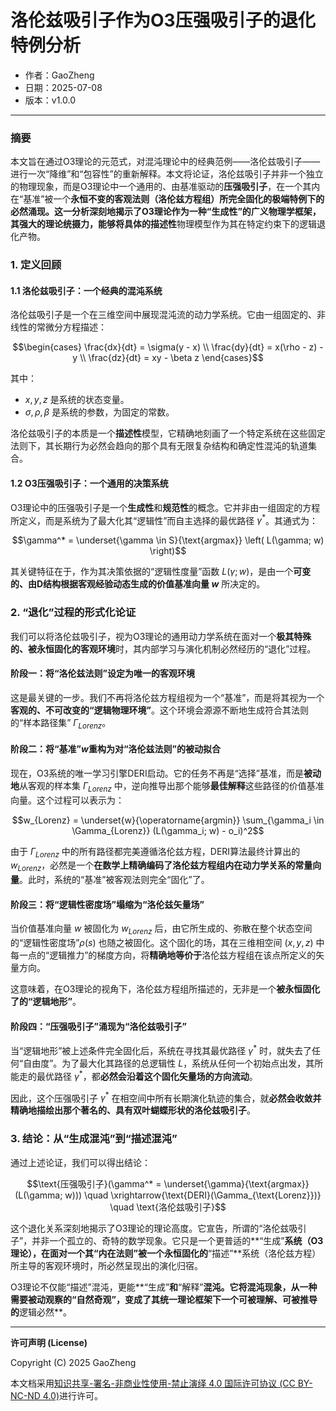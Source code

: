 # **洛伦兹吸引子作为O3压强吸引子的退化特例分析**

- 作者：GaoZheng
- 日期：2025-07-08
- 版本：v1.0.0

---

### 摘要

本文旨在通过O3理论的元范式，对混沌理论中的经典范例——洛伦兹吸引子——进行一次“降维”和“包容性”的重新解释。本文将论证，洛伦兹吸引子并非一个独立的物理现象，而是O3理论中一个通用的、由基准驱动的**压强吸引子**，在一个其内在“基准”被一个**永恒不变的客观法则（洛伦兹方程组）**所完全固化的极端特例下的必然涌现。这一分析深刻地揭示了O3理论作为一种**“生成性”**的广义物理学框架，其强大的理论统摄力，能够将具体的**描述性**物理模型作为其在特定约束下的逻辑退化产物。

### 1. 定义回顾

#### 1.1 洛伦兹吸引子：一个经典的混沌系统

洛伦兹吸引子是一个在三维空间中展现混沌流的动力学系统。它由一组固定的、非线性的常微分方程描述：

$$\begin{cases} \frac{dx}{dt} = \sigma(y - x) \\ \frac{dy}{dt} = x(\rho - z) - y \\ \frac{dz}{dt} = xy - \beta z \end{cases}$$

其中：
*   $x, y, z$ 是系统的状态变量。
*   $\sigma, \rho, \beta$ 是系统的参数，为固定的常数。

洛伦兹吸引子的本质是一个**描述性**模型，它精确地刻画了一个特定系统在这些固定法则下，其长期行为必然会趋向的那个具有无限复杂结构和确定性混沌的轨道集合。

#### 1.2 O3压强吸引子：一个通用的决策系统

O3理论中的压强吸引子是一个**生成性**和**规范性**的概念。它并非由一组固定的方程所定义，而是系统为了最大化其“逻辑性”而自主选择的最优路径 $γ^*$。其通式为：

$$\gamma^* = \underset{\gamma \in S}{\text{argmax}} \left( L(\gamma; w) \right)$$

其关键特征在于，作为其决策依据的“逻辑性度量”函数 $L(\gamma; w)$，是由一个**可变的、由D结构根据客观经验动态生成的价值基准向量 $w$** 所决定的。

### 2. “退化”过程的形式化论证

我们可以将洛伦兹吸引子，视为O3理论的通用动力学系统在面对一个**极其特殊的、被永恒固化的客观环境**时，其内部学习与演化机制必然经历的“退化”过程。

#### 阶段一：将“洛伦兹法则”设定为唯一的客观环境

这是最关键的一步。我们不再将洛伦兹方程组视为一个“基准”，而是将其视为一个**客观的、不可改变的“逻辑物理环境”**。这个环境会源源不断地生成符合其法则的“样本路径集” $\Gamma_{Lorenz}$。

#### 阶段二：将“基准”$w$重构为对“洛伦兹法则”的被动拟合

现在，O3系统的唯一学习引擎DERI启动。它的任务不再是“选择”基准，而是**被动地**从客观的样本集 $\Gamma_{Lorenz}$ 中，逆向推导出那个能够**最佳解释**这些路径的价值基准向量。这个过程可以表示为：

$$w_{Lorenz} = \underset{w}{\operatorname{argmin}} \sum_{\gamma_i \in \Gamma_{Lorenz}} (L(\gamma_i; w) - o_i)^2$$

由于 $\Gamma_{Lorenz}$ 中的所有路径都完美遵循洛伦兹方程，DERI算法最终计算出的 $w_{Lorenz}$，必然是一个**在数学上精确编码了洛伦兹方程组内在动力学关系的常量向量**。此时，系统的“基准”被客观法则完全“固化”了。

#### 阶段三：将“逻辑性密度场”塌缩为“洛伦兹矢量场”

当价值基准向量 $w$ 被固化为 $w_{Lorenz}$ 后，由它所生成的、弥散在整个状态空间的“逻辑性密度场”$\rho(s)$ 也随之被固化。这个固化的场，其在三维相空间 $(x, y, z)$ 中每一点的“逻辑推力”的梯度方向，将**精确地等价于**洛伦兹方程组在该点所定义的矢量方向。

这意味着，在O3理论的视角下，洛伦兹方程组所描述的，无非是一个**被永恒固化了的“逻辑地形”**。

#### 阶段四：“压强吸引子”涌现为“洛伦兹吸引子”

当“逻辑地形”被上述条件完全固化后，系统在寻找其最优路径 $γ^*$ 时，就失去了任何“自由度”。为了最大化其路径的总逻辑性 $L$，系统从任何一个初始点出发，其所能走的最优路径 $γ^*$，都**必然会沿着这个固化矢量场的方向流动**。

因此，这个压强吸引子 $γ^*$ 在相空间中所有长期演化轨迹的集合，就**必然会收敛并精确地描绘出那个著名的、具有双叶蝴蝶形状的洛伦兹吸引子**。

### 3. 结论：从“生成混沌”到“描述混沌”

通过上述论证，我们可以得出结论：

$$\text{压强吸引子}(\gamma^* = \underset{\gamma}{\text{argmax}}(L(\gamma; w))) \quad \xrightarrow{\text{DERI}(\Gamma_{\text{Lorenz}})} \quad \text{洛伦兹吸引子}$$

这个退化关系深刻地揭示了O3理论的理论高度。它宣告，所谓的“洛伦兹吸引子”，并非一个孤立的、奇特的数学现象。它只是一个更普适的**“生成”**系统（O3理论），在面对一个其“内在法则”被一个永恒固化的**“描述”**系统（洛伦兹方程）所主导的客观环境时，所必然呈现出的演化归宿。

O3理论不仅能“描述”混沌，更能**“生成”**和**“解释”**混沌。它将混沌现象，从一种需要被动观察的“自然奇观”，变成了其统一理论框架下一个可被理解、可被推导的**逻辑必然**。

---

**许可声明 (License)**

Copyright (C) 2025 GaoZheng 

本文档采用[知识共享-署名-非商业性使用-禁止演绎 4.0 国际许可协议 (CC BY-NC-ND 4.0)](https://creativecommons.org/licenses/by-nc-nd/4.0/deed.zh-Hans)进行许可。
